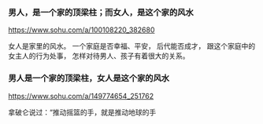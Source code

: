 ### 男人，是一个家的顶梁柱；而女人，是这个家的风水
https://www.sohu.com/a/100108220_382680

女人是家里的风水。
一个家庭是否幸福、平安，
后代能否成才，
跟这个家庭中的女主人的行为处事，
怎样对待男人、孩子有着很大的关系。

### 男人是一个家的顶梁柱，女人是这个家的风水
https://www.sohu.com/a/149774654_251762

拿破仑说过：“推动摇篮的手，就是推动地球的手
